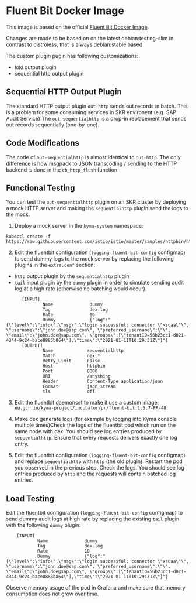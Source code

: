 # Fluent Bit Docker Image

This image is based on the official [Fluent Bit Docker Image](https://github.com/fluent/fluent-bit-docker-image).

Changes are made to be based on on the latest debian:testing-slim in contrast to distroless, that is always debian:stable based.

The custom plugin pugin has following customizations:
* loki output plugin
* sequential http output plugin

## Sequential HTTP Output Plugin
The standard HTTP output plugin `out-http` sends out records in batch. This is a problem for some consuming services in SKR environent (e.g. SAP Audit Service) 
The `out-sequentialhttp` is a drop-in replacement that sends out records sequentially (one-by-one).

## Code Modifications
The code of `out-sequentialhttp` is almost identical to `out-http`. The only difference is how msgpack to JSON transcoding / sending to the HTTP backend is done in the `cb_http_flush` function.  

## Functional Testing

You can test the `out-sequentialhttp` plugin on an SKR cluster by deploying a mock HTTP server and making the `sequentialhttp` plugin send the logs to the mock.

1. Deploy a mock server in the `kyma-system` namespace:
```
kubectl create -f https://raw.githubusercontent.com/istio/istio/master/samples/httpbin/httpbin.yaml
```

2. Edit the fluentbit configuration (`logging-fluent-bit-config` configmap) to send dummy logs to the mock server by replacing the following plugins in the `extra.conf` section:
* `http` output plugin by the `sequentialhttp` plugin
* `tail` input plugin by the `dummy` plugin in order to simulate sending audit log at a high rate (otherwise no batching would occur).
```
      [INPUT]
              Name              dummy
              Tag               dex.log
              Rate              10
              Dummy             {"log":"{\"level\":\"info\",\"msg\":\"login successful: connector \"xsuaa\"\", \"username\":\"john.doe@sap.com\", \"preferred_username\":\"\", \"email\":\"john.doe@sap.com\", \"groups\":[\"tenantID=56b23cc1-d021-4344-9c24-bace8883b864\"],\"time\":\"2021-01-11T10:29:31Z\"}"}
      [OUTPUT]
              Name             sequentialhttp
              Match            dex.*
              Retry_Limit      False
              Host             httpbin
              Port             8000
              URI              /anything
              Header           Content-Type application/json
              Format           json_stream
              tls              off
```

3. Edit the fluentbit daemonset to make it use a custom image: `eu.gcr.io/kyma-project/incubator/pr/fluent-bit:1.5.7-PR-48`

4. Make dex generate logs (for example by logging into Kyma console multiple times)Check the logs of the fluentbit pod which run on the same node with dex. You should see log entries produced by `sequentialhttp`. Ensure that every requests delivers exactly one log entry.

5. Edit the fluentbit configuration (`logging-fluent-bit-config` configmap) and replace `sequentialhttp` with `http` (the old plugin). Restart the pod you observed in the previous step. Check the logs. You should see log entries produced by `http` and the requests will contain batched log entries. 

## Load Testing
Edit the fluentbit configuration (`logging-fluent-bit-config` configmap) to send dummy audit logs at high rate by replacing the existing `tail` plugin with the following `dummy` plugin:
```
    [INPUT]
            Name              dummy
            Tag               dex.log
            Rate              10
            Dummy             {"log":"{\"level\":\"info\",\"msg\":\"login successful: connector \"xsuaa\"\", \"username\":\"john.doe@sap.com\", \"preferred_username\":\"\", \"email\":\"john.doe@sap.com\", \"groups\":[\"tenantID=56b23cc1-d021-4344-9c24-bace8883b864\"],\"time\":\"2021-01-11T10:29:31Z\"}"}
```
Observe memory usage of the pod in Grafana and make sure that memory consumption does not grow over time.
